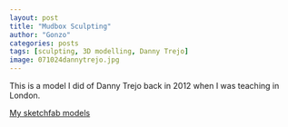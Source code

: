 ```yaml
---
layout: post
title: "Mudbox Sculpting"
author: "Gonzo"
categories: posts
tags: [sculpting, 3D modelling, Danny Trejo]
image: 071024dannytrejo.jpg
---
```


This is a model I did of Danny Trejo back in 2012 when I was teaching in London.


[My sketchfab models](https://skfb.ly/6i3g2dca)
